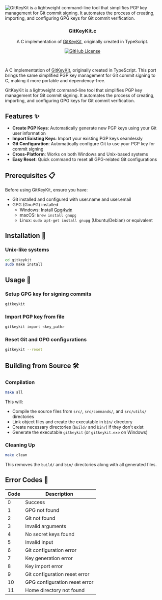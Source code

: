 <!--
<div
  style={{
    display: 'flex',
    height: '100%',
    width: '100%',
    alignItems: 'center',
    justifyContent: 'center',
    flexDirection: 'column',
    backgroundColor: '#282828', // Gruvbox dark background
    color: '#ebdbb2', // Gruvbox light text color
    fontSize: 60,
    letterSpacing: -2,
    fontWeight: 700,
    textAlign: 'center',
    border: '6px solid #fabd2f', // Yellow border color
    borderRadius: '15px', // Rounded corners for a softer look
    boxShadow: '0 0 15px #fabd2f', // Soft yellow glow
    padding: '20px', // Space inside border for better appearance
  }}
>
  <div
  >
    🔑
  </div>
  <div
    style={{
      color: '#fabd2f', // Gruvbox yellow for title text
      fontSize: 50,
      fontWeight: 'bold',
    }}
  >
    GitKeyKit.c
  </div>
</div>

-->

<img alt="GitKeyKit is a lightweight command-line tool that simplifies PGP key management for Git commit signing. It automates the process of creating, importing, and configuring GPG keys for Git commit verification." src="https://github.com/user-attachments/assets/0cd7c951-002d-4eb6-9a7b-8acaf6a6dc55">


<h3 align="center">GitKeyKit.c</h3>

<p align="center">
    A C implementation of <a href="https://github.com/phukon/gitkeykit">GitKeyKit</a>, originally created in TypeScript.
</p>

<p align="center">
  <a href="https://github.com/phukon/gitkeykit.c/blob/main/LICENSE">
    <img alt="GitHub License" src="https://img.shields.io/github/license/phukon/gitkeykit.c">
  </a>
</p>
<br/>

A C implementation of [GitKeyKit](https://github.com/phukon/gitkeykit), originally created in TypeScript. This port brings the same simplified PGP key management for Git commit signing to C, making it more portable and dependency-free.

GitKeyKit is a lightweight command-line tool that simplifies PGP key management for Git commit signing. It automates the process of creating, importing, and configuring GPG keys for Git commit verification.

## Features ✨

- **Create PGP Keys**: Automatically generate new PGP keys using your Git user information
- **Import Existing Keys**: Import your existing PGP keys seamlessly
- **Git Configuration**: Automatically configure Git to use your PGP key for commit signing
- **Cross-Platform**: Works on both Windows and Unix-based systems
- **Easy Reset**: Quick command to reset all GPG-related Git configurations

## Prerequisites 📋

Before using GitKeyKit, ensure you have:

- Git installed and configured with user.name and user.email
- GPG (GnuPG) installed
  - Windows: Install [Gpg4win](https://www.gpg4win.org/)
  - macOS: `brew install gnupg`
  - Linux: `sudo apt-get install gnupg` (Ubuntu/Debian) or equivalent


## Installation 🚀

### Unix-like systems
```bash
cd gitkeykit
sudo make install
```

## Usage 📖

### Setup GPG key for signing commits
```bash
gitkeykit
```

### Import PGP key from file
```bash
gitkeykit import <key_path>
```

### Reset Git and GPG configurations
```bash
gitkeykit --reset
```

## Building from Source 🛠️

### Compilation
```bash
make all
```

This will:
- Compile the source files from `src/`, `src/commands/`, and `src/utils/` directories
- Link object files and create the executable in `bin/` directory
- Create necessary directories (`build/` and `bin/`) if they don't exist
- Generate the executable `gitkeykit` (or `gitkeykit.exe` on Windows)

### Cleaning Up
```bash
make clean
```
This removes the `build/` and `bin/` directories along with all generated files.

## Error Codes 🚨

| Code | Description |
|------|-------------|
| 0 | Success |
| 1 | GPG not found |
| 2 | Git not found |
| 3 | Invalid arguments |
| 4 | No secret keys found |
| 5 | Invalid input |
| 6 | Git configuration error |
| 7 | Key generation error |
| 8 | Key import error |
| 9 | Git configuration reset error |
| 10 | GPG configuration reset error |
| 11 | Home directory not found |

